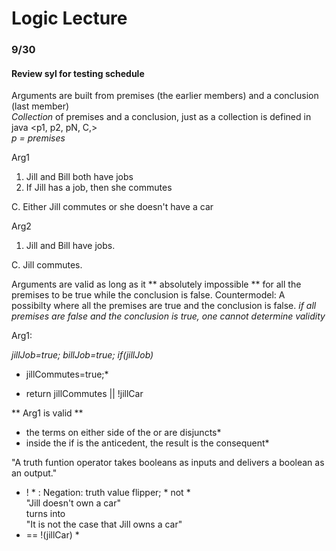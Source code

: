 # Logic Lecture

### 9/30
#### Review syl for testing schedule

Arguments are built from premises (the earlier members) and a conclusion (last member)  
*Collection* of premises and a conclusion, just as a collection is defined in java
<p1, p2, pN, C,>  
*p = premises*  

Arg1
1. Jill and Bill both have jobs  
2. If Jill has a job, then she commutes  

C. Either Jill commutes or she doesn't have a car  

Arg2
1. Jill and Bill have jobs.  

C. Jill commutes.  



Arguments are valid as long as it ** absolutely impossible ** for all the premises to be true while the conclusion is false.
Countermodel: A possibilty where all the premises are true and the conclusion is false.
*if all premises are false and the conclusion is true, one cannot determine validity*  


Arg1:  

*jillJob=true;*
*billJob=true;*
*if(jillJob)*
*	jillCommutes=true;*

* return jillCommutes || !jillCar 

** Arg1 is valid **
* the terms on either side of the or are disjuncts*
* inside the if is the anticedent, the result is the consequent*  

"A truth funtion operator takes booleans as inputs and delivers a boolean as an output."  

* ! * : Negation: truth value flipper; * not *  
"Jill doesn't own a car"  
turns into  
"It is not the case that Jill owns a car"  
* == !(jillCar) *